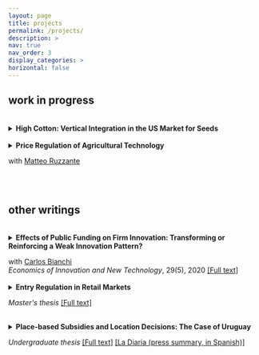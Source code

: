 ```yaml
---
layout: page
title: projects
permalink: /projects/
description: >
nav: true
nav_order: 3
display_categories: >
horizontal: false
---
```


<h2>work in progress</h2>

 <br> 

<div class="post-content research-project">
  <details>
	<summary>
  <strong>High Cotton: Vertical Integration in the US Market for Seeds</strong> </summary> <br> 

    <p style="margin-left: 25px;">
    I empirically study the trade-off between efficiency and foreclosure arising from vertical integration in the context of Monsanto's 2007 acquisition of Delta and Pine Land, the leading provider of genetically engineered (GE) cotton seeds in the United States. I leverage publicly available information to show that Monsanto increased the price of an essential genetic technology it licensed to downstream rival firms after the merger. Using farm survey data, I find that cotton farmers' seed costs increased by at least 30% relative to farmers growing crops unaffected by the merger. I argue that these facts are consistent with a rising rivals' costs strategy, given that these price effects are observed only in states where the vertically integrated firm's downstream affiliate had low pre-merger market shares. Finally, I show that the vertically integrated firm introduced products with higher yields relative to its competitors post-merger, a pattern consistent with merger induced efficiencies. I then develop and estimate a structural model to quantify the welfare impact of merger remedies put in place by the Department of Justice in 2007. I find that DOJ mandated divestitures increased consumer surplus by 0.5%.
    </p>
    </details>
    
</div>

 <br> 

<div class="post-content research-project">
  <details>
	<summary>
  <strong> Price Regulation of Agricultural Technology</strong>
  <p>with <a href="https://matteo-ruzzante.com">Matteo Ruzzante </a> </p> <br> </summary>

    <p style="margin-left: 25px;">
    Regulating the price of productivity-enhancing inputs can allow governments to facilitate the diffusion of existing technologies but deter private firms from investing in innovation and introducing superior technologies. This project studies the demand and supply-side consequences of price controls on genetically engineered (GE) cotton seeds in India. Leveraging the differential timing and intensity of this policy across states, we show that the government-mandated price reduction increased farmers’ adoption of GE seeds by 20pp. Using newly assembled data from experimental field trials across India, we show that agronomic yields of new varieties worsen by 30% in price-controlled states. We develop and estimate a structural model of demand and supply of cotton seeds to quantify the welfare impact of these price and quality responses. Preliminary results indicate that the policy increased aggregate farmer surplus. Importantly, we show that ignoring endogenous quality adjustments substantially overstates the policy's impact on welfare.
    </p>
    </details>

</div>

<br>

<h2>other writings</h2>

 <br> 

<div class="post-content research-project">
  <details>
	<summary>
  <strong> Effects of Public Funding on Firm Innovation: Transforming or Reinforcing a Weak Innovation Pattern?</strong>
  <p>with <a href="https://iecon.fcea.udelar.edu.uy/es/integrantes/investigadores-consolidados/item/bianchi-carlos.html?category_id=487">Carlos Bianchi</a></p>
  <p style='margin-bottom: 0em; margin-top: -1em;'> <em>Economics of Innovation and New Technology</em>, 29(5), 2020 <a href="https://www.tandfonline.com/doi/abs/10.1080/10438599.2019.1636452">[Full text]</a></p></summary> <br> 

    <p style="margin-left: 25px;">
    This paper adds to the ongoing debate on the effects of public funding programmes on business innovation. This policy instrument, based upon a simple but a robust rationale, has been applied in an almost homogeneous manner in different contexts, but evidence from such experiences shows heterogeneous effects. The main contribution of this paper is that it shows the limitations faced by public funding instruments in affecting a traditionally low innovative pattern. Using panel data techniques, we find heterogeneous effects of public funding on the innovation behaviour of Uruguayan firms between 2001 and 2015. Our results show that, after a strong public policy effort, the critical mass of innovative firms has hardly changed. Input additionality effects of public funding in private innovation investment are found, but only for innovation activities based on the acquisition of embodied knowledge. Moreover, we obtain some evidence of behavioural additionality in process and organizational innovation leading to higher productivity levels, but we find no effects on interaction for innovation.
    </p>
    </details>
    
</div>

<br>

<div class="post-content research-project">
  <details>
	<summary>
  <strong> Entry Regulation in Retail Markets</strong>
  <p><em>Master's thesis</em> <a href="https://www.eief.it/eief/images/Master_Thesis_Berrutti_rev.pdf">[Full text]</a></p> </summary> <br> 

    <p style="margin-left: 25px;">
    This article studies the impact of entry regulation on the market structure of the retail sector. I show that a reform that increased the statutory cap on the number of pharmacies in Italian cities is not sufficient to remove the distortions brought about by entry regulation; the new cap becomes binding two semesters after the reform. I exploit variation in the reform’s intensity to provide suggestive evidence that regulation shielded incumbents from additional competitors. Using a structural model of entry, I find that full liberalization would increase the number of firms by 60% and increase the number of cities with more than one pharmacy by 130%. I assess the model’s predictive accuracy by comparing postreform outcomes with simulated ones to find that it correctly forecasts market structure in half of the cities affected by the reform.

    </p>
    </details>
    
</div>

<br>

<div class="post-content research-project">
  <details>
	<summary>
  <strong> Place-based Subsidies and Location Decisions: The Case of Uruguay</strong>
  <p> <em>Undergraduate thesis</em> <a href="https://www.proquest.com/scholarly-journals/place-based-subsidies-location-decisions-case/docview/1930794087/se-2">[Full text]</a> <a href="https://ladiaria.com.uy/politica/articulo/2017/6/los-efectos-de-la-ley-de-promocion-de-vivienda-de-interes-social/">[La Diaria (press summary, in Spanish)]</a> </p> </summary> <br> 

    <p style="margin-left: 25px;">
    This paper combines a spatial discontinuity design with differences-in-differences to evaluate the effects of a program which grants place-based subsidies to residential construction on the location of housing developments in Montevideo, the Uruguayan capital, using administrative municipal data over the period 2007-2015. The results reveal that the policy has a sizeable and statistically significant impact on the location of residential construction. Also, findings indicate that the policy increases the average size of residential projects. The policy's impact on the densification of the city, however, is heterogeneous. Finally, the evidence on spillovers on non-subsidized zones is mixed.

    </p>
    </details>
    
</div>
